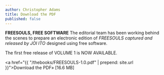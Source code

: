 ```yaml
---
author: Christopher Adams
title: Download the PDF
published: false
---
```


<strong>FREESOULS, FREE SOFTWARE</strong> The editorial team has been working behind the scenes to prepare an electronic edition of <em>FREESOULS captured and released by JOI ITO</em> designed using free software.

The first free release of VOLUME 1 is NOW AVAILABLE.

<a href="{{ "/thebooks/FREESOULS-1.0.pdf" | prepend: site.url }}">Download the PDF&raquo;</a> [16.6 MB]
